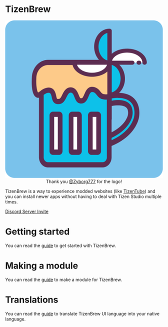 # TizenBrew

<p align="center">
    <img src="./.github/assets/logo.png">
    <br>
    <a>Thank you <a href="https://github.com/Zyborg777">@Zyborg777</a> for the logo!</a>
</p>

TizenBrew is a way to experience modded websites (like [TizenTube](https://github.com/reisxd/TizenTube)) and you can install newer apps without having to deal with Tizen Studio multiple times.

[Discord Server Invite](https://discord.gg/m2P7v8Y2qR)

# Getting started

You can read the [guide](./docs/README.md) to get started with TizenBrew.

# Making a module

You can read the [guide](./docs/MODULES.md) to make a module for TizenBrew.

# Translations

You can read the [guide](./docs/TRANSLATION.md) to translate TizenBrew UI language into your native language.
